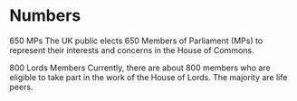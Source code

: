 # Numbers

650 MPs
The UK public elects 650 Members of Parliament (MPs) to represent their interests and concerns in the House of Commons.

800 Lords Members
Currently, there are about 800 members who are eligible to take part in the work of the House of Lords. The majority are life peers.

